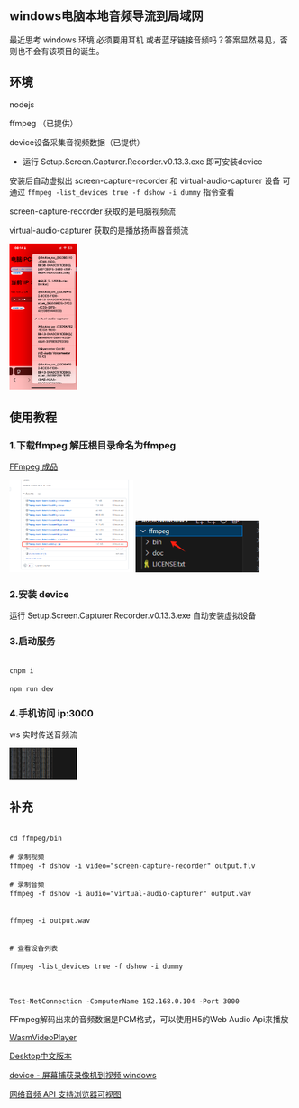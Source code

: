 ##  windows电脑本地音频导流到局域网


最近思考 windows 环境 必须要用耳机 或者蓝牙链接音频吗？答案显然易见，否则也不会有该项目的诞生。





## 环境

nodejs

ffmpeg （已提供）

​device设备采集音视频数据（已提供）

- 运行 Setup.Screen.Capturer.Recorder.v0.13.3.exe 即可安装device

安装后自动虚拟出 screen-capture-recorder 和 virtual-audio-capturer 设备 可通过 ```ffmpeg -list_devices true -f dshow -i dummy``` 指令查看

screen-capture-recorder 获取的是电脑视频流

virtual-audio-capturer 获取的是播放扬声器音频流

<img src="./img/288c94395e942580b3306472166adf0.png" width="120px">

## 使用教程


### 1.下载ffmpeg 解压根目录命名为ffmpeg

[FFmpeg 成品](https://github.com/BtbN/FFmpeg-Builds/releases)

<img src="./img/9b65ea77d3aa2e633b981023f2cb507.png" width="220px">

<img src="./img/dcd36d179999bbdfe0b001e99f8f731.png" width="220px">

### 2.安装 device

运行 Setup.Screen.Capturer.Recorder.v0.13.3.exe  自动安装虚拟设备

### 3.启动服务

```shell

cnpm i

npm run dev

```

### 4.手机访问 ip:3000


ws 实时传送音频流

<img src="./img/0d66bac18fc45c26169e8a6565c91a9.png" width="120px">



## 补充

```shell

cd ffmpeg/bin

# 录制视频
ffmpeg -f dshow -i video="screen-capture-recorder" output.flv

# 录制音频
ffmpeg -f dshow -i audio="virtual-audio-capturer" output.wav


ffmpeg -i output.wav


# 查看设备列表

ffmpeg -list_devices true -f dshow -i dummy


```

```Windows PowerShell

Test-NetConnection -ComputerName 192.168.0.104 -Port 3000

```


FFmpeg解码出来的音频数据是PCM格式，可以使用H5的Web Audio Api来播放

[WasmVideoPlayer](https://github.com/sonysuqin/WasmVideoPlayer)

[Desktop中文版本](https://trac.ffmpeg.org/wiki/Capture/Capture/Desktop%E4%B8%AD%E6%96%87%E7%89%88%E6%9C%AC)

[​device - 屏幕捕获录像机到视频 windows](https://github.com/rdp/screen-capture-recorder-to-video-windows-free?tab=readme-ov-file) 

[网络音频 API 支持浏览器可视图](https://caniuse.com/?search=web%20audio)
